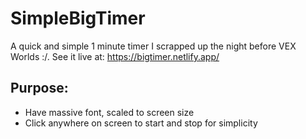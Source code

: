 # SimpleBigTimer

A quick and simple 1 minute timer I scrapped up the night before VEX Worlds :/.
See it live at: https://bigtimer.netlify.app/

## Purpose:
* Have massive font, scaled to screen size
* Click anywhere on screen to start and stop for simplicity
